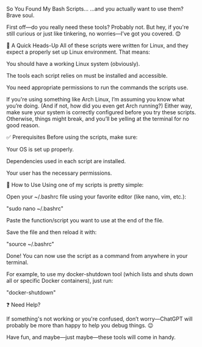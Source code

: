 So You Found My Bash Scripts...
…and you actually want to use them? Brave soul.

First off—do you really need these tools? Probably not. But hey, if you're still curious or just like tinkering, no worries—I’ve got you covered. 😊

🐧 A Quick Heads-Up
All of these scripts were written for Linux, and they expect a properly set up Linux environment. That means:

You should have a working Linux system (obviously).

The tools each script relies on must be installed and accessible.

You need appropriate permissions to run the commands the scripts use.

If you're using something like Arch Linux, I’m assuming you know what you’re doing. (And if not, how did you even get Arch running?) Either way, make sure your system is correctly configured before you try these scripts. Otherwise, things might break, and you’ll be yelling at the terminal for no good reason.

✅ Prerequisites
Before using the scripts, make sure:

Your OS is set up properly.

Dependencies used in each script are installed.

Your user has the necessary permissions.

🚀 How to Use
Using one of my scripts is pretty simple:

Open your ~/.bashrc file using your favorite editor (like nano, vim, etc.):

"sudo nano ~/.bashrc"

Paste the function/script you want to use at the end of the file.

Save the file and then reload it with:

"source ~/.bashrc"

Done! You can now use the script as a command from anywhere in your terminal.

For example, to use my docker-shutdown tool (which lists and shuts down all or specific Docker containers), just run:

"docker-shutdown"

❓ Need Help?

If something's not working or you're confused, don’t worry—ChatGPT will probably be more than happy to help you debug things. 😉

Have fun, and maybe—just maybe—these tools will come in handy.
